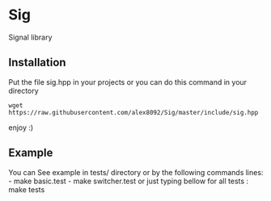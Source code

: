 Sig
===

Signal library

Installation
------------

Put the file sig.hpp in your projects or you can do this command in your directory

	wget https://raw.githubusercontent.com/alex8092/Sig/master/include/sig.hpp

enjoy :)

Example
-------

You can See example in tests/ directory or by the following commands lines:
	- make basic.test
	- make switcher.test
or just typing bellow for all tests :
	make tests